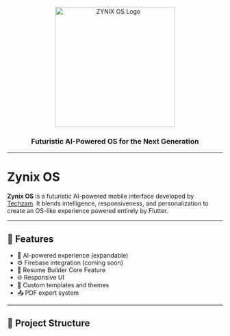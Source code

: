 <p align="center">
  <img src="assets/"logo.png" alt="ZYNIX OS Logo" width="280"/>
</p>

<h3 align="center">Futuristic AI-Powered OS for the Next Generation</h3>

---

# Zynix OS

**Zynix OS** is a futuristic AI-powered mobile interface developed by [Techzam](https://github.com/techzam). It blends intelligence, responsiveness, and personalization to create an OS-like experience powered entirely by Flutter.

---

## 🚀 Features

- 🧠 AI-powered experience (expandable)
- ⚙️ Firebase integration (coming soon)
- 🧾 Resume Builder Core Feature
- 🌐 Responsive UI
- 🎨 Custom templates and themes
- 📤 PDF export system

---

## 📂 Project Structure
